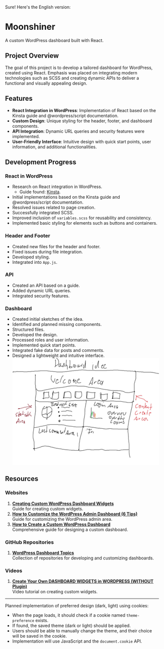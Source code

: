 Sure! Here's the English version:

# Moonshiner

A custom WordPress dashboard built with React.

## Project Overview
The goal of this project is to develop a tailored dashboard for WordPress, created using React. Emphasis was placed on integrating modern technologies such as SCSS and creating dynamic APIs to deliver a functional and visually appealing design.

## Features
- **React Integration in WordPress**: Implementation of React based on the Kinsta guide and @wordpress/script documentation.
- **Custom Design**: Unique styling for the header, footer, and dashboard components.
- **API Integration**: Dynamic URL queries and security features were implemented.
- **User-Friendly Interface**: Intuitive design with quick start points, user information, and additional functionalities.

## Development Progress

### React in WordPress
- Research on React integration in WordPress.
  - Guide found: [Kinsta](https://kinsta.com/blog/wordpress-react-theme/).
- Initial implementations based on the Kinsta guide and @wordpress/script documentation.
- Resolved issues related to page creation.
- Successfully integrated SCSS.
- Improved inclusion of `variables.scss` for reusability and consistency.
- Implemented basic styling for elements such as buttons and containers.

### Header and Footer
- Created new files for the header and footer.
- Fixed issues during file integration.
- Developed styling.
- Integrated into `App.js`.

### API
- Created an API based on a guide.
- Added dynamic URL queries.
- Integrated security features.

### Dashboard
- Created initial sketches of the idea.
- Identified and planned missing components.
- Structured files.
- Developed the design.
- Processed roles and user information.
- Implemented quick start points.
- Integrated fake data for posts and comments.
- Designed a lightweight and intuitive interface.
![sketch from the idea](/assets/idee.jpg)

## Resources

### Websites
1. **[Creating Custom WordPress Dashboard Widgets](https://pressengers.de/tipps/individuelle-wordpress-dashboard-widgets/)**  
   Guide for creating custom widgets.
2. **[How to Customize the WordPress Admin Dashboard (6 Tips)](https://www.wpbeginner.com/beginners-guide/how-to-customize-wordpress-admin-area-dashboard-for-beginners/)**  
   Guide for customizing the WordPress admin area.
3. **[How to Create a Custom WordPress Dashboard](https://kinsta.com/blog/custom-wordpress-dashboard/)**  
   Comprehensive guide for designing a custom dashboard.

### GitHub Repositories
1. **[WordPress Dashboard Topics](https://github.com/topics/wordpress-dashboard)**  
   Collection of repositories for developing and customizing dashboards.

### Videos
1. **[Create Your Own DASHBOARD WIDGETS in WORDPRESS (WITHOUT Plugin)](https://www.youtube.com/watch?v=auW5gaG6AUM)**  
   Video tutorial on creating custom widgets.

---

Planned implementation of preferred design (dark, light) using cookies:
  - When the page loads, it should check if a cookie named `theme-preference` exists.
  - If found, the saved theme (dark or light) should be applied.
  - Users should be able to manually change the theme, and their choice will be saved in the cookie.
  - Implementation will use JavaScript and the `document.cookie` API.
